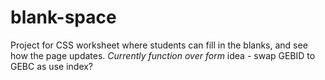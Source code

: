 # blank-space
Project for CSS worksheet where students can fill in the blanks, and see how the page updates. *Currently function over form*
idea - swap GEBID to GEBC as use index?

